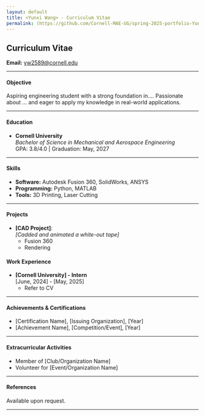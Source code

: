 ```yaml
---
layout: default
title: <Yunxi Wang> - Curriculum Vitae
permalink: (https://github.com/Cornell-MAE-UG/spring-2025-portfolio-Yunxi-Wang/blob/10481143399a8714d19e6818daf028914b35e3e7/assets/YunxiWang_Resume.pdf)
---
```

## Curriculum Vitae

**Email:** [yw2589@cornell.edu](mailto:yw2589@cornell.edu) 

---

#### Objective
Aspiring engineering student with a strong foundation in.... Passionate about ... and eager to apply my knowledge in real-world applications.

---

#### Education
- **Cornell University**  
  *Bachelor of Science in Mechanical and Aerospace Engineering*  
  GPA: 3.8/4.0 | Graduation: May, 2027

---

#### Skills
- **Software:** Autodesk Fusion 360, SolidWorks, ANSYS  
- **Programming:** Python, MATLAB  
- **Tools:** 3D Printing, Laser Cutting  

---

#### Projects
- **[CAD Project]**:  
  *[Cadded and animated a white-out tape]*  
  - Fusion 360
  - Rendering
 
#### Work Experience
- **[Cornell University] - Intern**  
  [June, 2024] - [May, 2025]  
  - Refer to CV 

---

#### Achievements & Certifications
- [Certification Name], [Issuing Organization], [Year]  
- [Achievement Name], [Competition/Event], [Year]  

---

#### Extracurricular Activities
- Member of [Club/Organization Name]  
- Volunteer for [Event/Organization Name]  

---

#### References
Available upon request.

---
